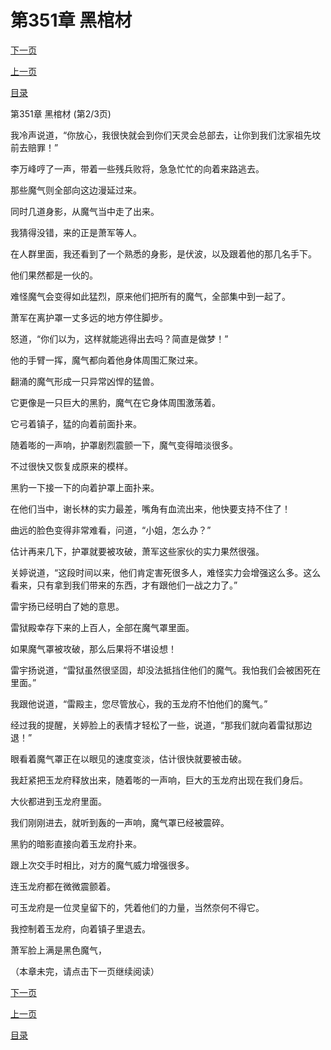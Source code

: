 <h1>第351章   黑棺材</h1>
            <div><p><a href="./1052_%E7%AC%AC351%E7%AB%A0_%E9%BB%91%E6%A3%BA%E6%9D%90.md">下一页</a></p><p><a href="./1050_%E7%AC%AC351%E7%AB%A0_%E9%BB%91%E6%A3%BA%E6%9D%90.md">上一页</a></p><p><a href="../">目录</a></p></div>
            <div><p>第351章   黑棺材 (第2/3页)</p><p>我冷声说道，“你放心，我很快就会到你们天灵会总部去，让你到我们沈家祖先坟前去赔罪！”</p><p>李万峰哼了一声，带着一些残兵败将，急急忙忙的向着来路逃去。</p><p>那些魔气则全部向这边漫延过来。</p><p>同时几道身影，从魔气当中走了出来。</p><p>我猜得没错，来的正是萧军等人。</p><p>在人群里面，我还看到了一个熟悉的身影，是伏波，以及跟着他的那几名手下。</p><p>他们果然都是一伙的。</p><p>难怪魔气会变得如此猛烈，原来他们把所有的魔气，全部集中到一起了。</p><p>萧军在离护罩一丈多远的地方停住脚步。</p><p>怒道，“你们以为，这样就能逃得出去吗？简直是做梦！”</p><p>他的手臂一挥，魔气都向着他身体周围汇聚过来。</p><p>翻涌的魔气形成一只异常凶悍的猛兽。</p><p>它更像是一只巨大的黑豹，魔气在它身体周围激荡着。</p><p>它弓着镇子，猛的向着前面扑来。</p><p>随着嘭的一声响，护罩剧烈震颤一下，魔气变得暗淡很多。</p><p>不过很快又恢复成原来的模样。</p><p>黑豹一下接一下的向着护罩上面扑来。</p><p>在他们当中，谢长林的实力最差，嘴角有血流出来，他快要支持不住了！</p><p>曲远的脸色变得非常难看，问道，“小姐，怎么办？”</p><p>估计再来几下，护罩就要被攻破，萧军这些家伙的实力果然很强。</p><p>关婷说道，“这段时间以来，他们肯定害死很多人，难怪实力会增强这么多。这么看来，只有拿到我们带来的东西，才有跟他们一战之力了。”</p><p>雷宇扬已经明白了她的意思。</p><p>雷狱殿幸存下来的上百人，全部在魔气罩里面。</p><p>如果魔气罩被攻破，那么后果将不堪设想！</p><p>雷宇扬说道，“雷狱虽然很坚固，却没法抵挡住他们的魔气。我怕我们会被困死在里面。”</p><p>我跟他说道，“雷殿主，您尽管放心，我的玉龙府不怕他们的魔气。”</p><p>经过我的提醒，关婷脸上的表情才轻松了一些，说道，“那我们就向着雷狱那边退！”</p><p>眼看着魔气罩正在以眼见的速度变淡，估计很快就要被击破。</p><p>我赶紧把玉龙府释放出来，随着嘭的一声响，巨大的玉龙府出现在我们身后。</p><p>大伙都进到玉龙府里面。</p><p>我们刚刚进去，就听到轰的一声响，魔气罩已经被震碎。</p><p>黑豹的暗影直接向着玉龙府扑来。</p><p>跟上次交手时相比，对方的魔气威力增强很多。</p><p>连玉龙府都在微微震颤着。</p><p>可玉龙府是一位灵皇留下的，凭着他们的力量，当然奈何不得它。</p><p>我控制着玉龙府，向着镇子里退去。</p><p>萧军脸上满是黑色魔气，</p><p>（本章未完，请点击下一页继续阅读）</p></div>
            <div><p><a href="./1052_%E7%AC%AC351%E7%AB%A0_%E9%BB%91%E6%A3%BA%E6%9D%90.md">下一页</a></p><p><a href="./1050_%E7%AC%AC351%E7%AB%A0_%E9%BB%91%E6%A3%BA%E6%9D%90.md">上一页</a></p><p><a href="../">目录</a></p></div>